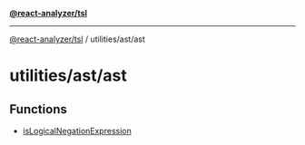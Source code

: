 [**@react-analyzer/tsl**](../../../README.md)

***

[@react-analyzer/tsl](../../../README.md) / utilities/ast/ast

# utilities/ast/ast

## Functions

- [isLogicalNegationExpression](functions/isLogicalNegationExpression.md)
